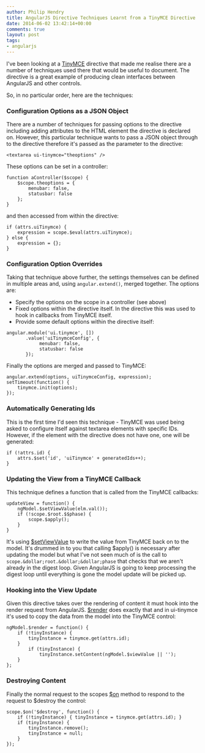```yaml
---
author: Philip Hendry
title: AngularJS Directive Techniques Learnt from a TinyMCE Directive
date: 2014-06-02 13:42:14+00:00
comments: true
layout: post
tags:
- angularjs
---
```

I've been looking at a [TinyMCE](https://github.com/angular-ui/ui-tinymce/blob/master/src/tinymce.js) directive that made me realise there are a number of techniques used there that would be useful to document. The directive is a great example of producing clean interfaces between AngularJS and other controls.

So, in no particular order, here are the techniques:

### Configuration Options as a JSON Object

There are a number of techniques for passing options to the directive including adding attributes to the HTML element the directive is declared on. However, this particular technique wants to pass a JSON object through to the directive therefore it's passed as the parameter to the directive:

```
<textarea ui-tinymce="theoptions" />
```

These options can be set in a controller:

```
function aController($scope) {
    $scope.theoptions = {
        menubar: false,
        statusbar: false
    };
}
```

and then accessed from within the directive:

```
if (attrs.uiTinymce) {
    expression = scope.$eval(attrs.uiTinymce);
} else {
    expression = {};
}
```

### Configuration Option Overrides

Taking that technique above further, the settings themselves can be defined in multiple areas and, using `angular.extend()`, merged together. The options are:

* Specify the options on the scope in a controller (see above)
* Fixed options within the directive itself. In the directive this was used to hook in callbacks from TinyMCE itself.
* Provide some default options within the directive itself:

```
angular.module('ui.tinymce', [])
       .value('uiTinymceConfig', {
            menubar: false,
            statusbar: false
       });
```


Finally the options are merged and passed to TinyMCE:

```
angular.extend(options, uiTinymceConfig, expression);
setTimeout(function() { 
    tinymce.init(options); 
});
```

### Automatically Generating Ids

This is the first time I'd seen this technique - TinyMCE was used being asked to configure itself against textarea elements with specific IDs. However, if the element with the directive does not have one, one will be generated:

```
if (!attrs.id) {
    attrs.$set('id', 'uiTinymce' + generatedIds++);
}
```

### Updating the View from a TinyMCE Callback

This technique defines a function that is called from the TinyMCE callbacks:

```
updateView = function() {
    ngModel.$setViewValue(elm.val());
    if (!scope.$root.$$phase) {
        scope.$apply();
    }
}
```

It's using [&dollar;setViewValue](https://code.angularjs.org/1.2.0-rc.3/docs/api/ng.directive:ngModel.NgModelController#$setViewValue) to write the value from TinyMCE back on to the model. It's drummed in to you that calling &dollar;apply() is necessary after updating the model but what I've not seen much of is the call to `scope.&dollar;root.&dollar;&dollar;phase` that checks that we aren't already in the digest loop. Given AngularJS is going to keep processing the digest loop until everything is gone the model update will be picked up.

### Hooking into the View Update

Given this directive takes over the rendering of content it must hook into the render request from AngularJS. [&dollar;render](https://code.angularjs.org/1.2.0-rc.3/docs/api/ng.directive:ngModel.NgModelController#$render) does exactly that and in ui-tinymce it's used to copy the data from the model into the TinyMCE control:

```
ngModel.$render = function() {
    if (!tinyInstance) {
        tinyInstance = tinymce.get(attrs.id);
    }
        if (tinyInstance) {
            tinyInstance.setContent(ngModel.$viewValue || '');
    }
};
```

### Destroying Content

Finally the normal request to the scopes [&dollar;on](https://code.angularjs.org/1.2.0-rc.3/docs/api/ng.$rootScope.Scope\$on) method to respond to the request to &dollar;destroy the control:

```
scope.$on('$destroy', function() {
    if (!tinyInstance) { tinyInstance = tinymce.get(attrs.id); }
    if (tinyInstance) {
        tinyInstance.remove();
        tinyInstance = null;
    }
});
```